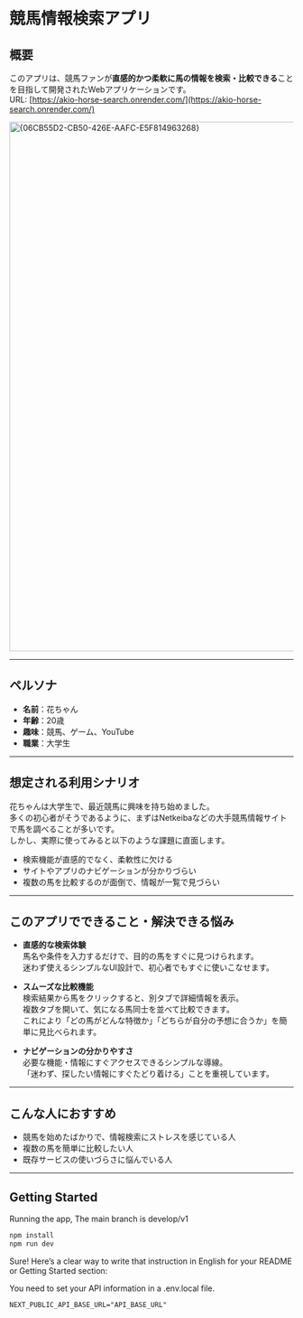 # 競馬情報検索アプリ

## 概要

このアプリは、競馬ファンが**直感的かつ柔軟に馬の情報を検索・比較できる**ことを目指して開発されたWebアプリケーションです。  
URL: [https://akio-horse-search.onrender.com/](https://akio-horse-search.onrender.com/)

<img width="937" alt="{06CB55D2-CB50-426E-AAFC-E5F814963268}" src="https://github.com/user-attachments/assets/4ea867bc-abf1-4f2e-ba91-37b1d24f37e7" />


---

## ペルソナ

- **名前**：花ちゃん  
- **年齢**：20歳  
- **趣味**：競馬、ゲーム、YouTube  
- **職業**：大学生

---

## 想定される利用シナリオ

花ちゃんは大学生で、最近競馬に興味を持ち始めました。  
多くの初心者がそうであるように、まずはNetkeibaなどの大手競馬情報サイトで馬を調べることが多いです。  
しかし、実際に使ってみると以下のような課題に直面します。

- 検索機能が直感的でなく、柔軟性に欠ける
- サイトやアプリのナビゲーションが分かりづらい
- 複数の馬を比較するのが面倒で、情報が一覧で見づらい

---

## このアプリでできること・解決できる悩み

- **直感的な検索体験**  
  馬名や条件を入力するだけで、目的の馬をすぐに見つけられます。  
  迷わず使えるシンプルなUI設計で、初心者でもすぐに使いこなせます。

- **スムーズな比較機能**  
  検索結果から馬をクリックすると、別タブで詳細情報を表示。  
  複数タブを開いて、気になる馬同士を並べて比較できます。  
  これにより「どの馬がどんな特徴か」「どちらが自分の予想に合うか」を簡単に見比べられます。

- **ナビゲーションの分かりやすさ**  
  必要な機能・情報にすぐアクセスできるシンプルな導線。  
  「迷わず、探したい情報にすぐたどり着ける」ことを重視しています。

---

## こんな人におすすめ

- 競馬を始めたばかりで、情報検索にストレスを感じている人
- 複数の馬を簡単に比較したい人
- 既存サービスの使いづらさに悩んでいる人

---

## Getting Started

Running the app, The main branch is develop/v1

```bash
npm install
npm run dev
```
Sure! Here’s a clear way to write that instruction in English for your README or Getting Started section:

You need to set your API information in a .env.local file.
```
NEXT_PUBLIC_API_BASE_URL="API_BASE_URL"
```

